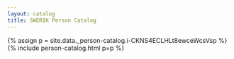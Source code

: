 ```yaml
---
layout: catalog
title: SWERIK Person Catalog
---
```

{% assign p = site.data._person-catalog.i-CKNS4ECLHLt8ewceWcsVsp %}
{% include person-catalog.html p=p %}

